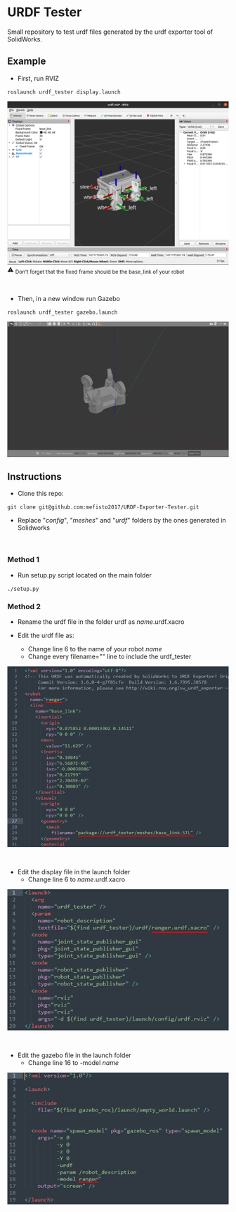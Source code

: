 # URDF Tester

Small repository to test urdf files generated by the urdf exporter tool of SolidWorks.

## Example

- First, run RVIZ
```
roslaunch urdf_tester display.launch
```
![This is an image](images/rviz.png)
:warning: <sub> Don't forget that the fixed frame should be the base_link of your robot </sub>

<br />

- Then, in a new window run Gazebo
```
roslaunch urdf_tester gazebo.launch
```
![This is an image](images/gazebo.png)

## Instructions
- Clone this repo:
```
git clone git@github.com:mefisto2017/URDF-Exporter-Tester.git
```

- Replace "*config*", "*meshes*" and "*urdf*" folders by the ones generated in Solidworks
<br />


### Method 1
- Run setup.py script located on the main folder
```
./setup.py
```


### Method 2

- Rename the urdf file in the folder urdf as *name*.urdf.xacro


- Edit the urdf file as:
  - Change line 6 to the name of your robot *name*
  - Change every filename="" line to include the urdf_tester

![This is an image](images/urdf.png)

<br />

- Edit the display file in the launch folder
  - Change line 6 to *name*.urdf.xacro

![This is an image](images/display_launch.png)

<br />

- Edit the gazebo file in the launch folder
  - Change line 16 to -model *name*
  
![This is an image](images/gazebo_launch.png)

